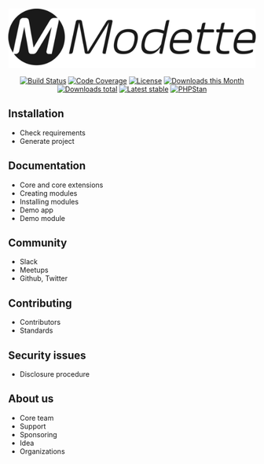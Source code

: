 <p align="center">
  <img src="./docs/_misc/logo.png" alt="Modette" />
</p>

<p align="center">
  <a href="https://travis-ci.org/modette/modette"><img src="https://img.shields.io/travis/modette/modette.svg?style=flat-square" alt="Build Status"/></a>
  <a href="https://coveralls.io/r/modette/modette"><img src="https://img.shields.io/coveralls/modette/modette.svg?style=flat-square" alt="Code Coverage"/></a>
  <a href="https://packagist.org/packages/modette/core"><img src="https://img.shields.io/packagist/l/modette/core.svg?style=flat-square" alt="License"/></a>
  <a href="https://packagist.org/packages/modette/core"><img src="https://img.shields.io/packagist/dm/modette/core.svg?style=flat-square" alt="Downloads this Month"/></a>
  <a href="https://packagist.org/packages/modette/core"><img src="https://img.shields.io/packagist/dt/modette/core.svg?style=flat-square" alt="Downloads total"/></a>
  <a href="https://packagist.org/packages/modette/core"><img src="https://img.shields.io/packagist/v/modette/core.svg?style=flat-square" alt="Latest stable"/></a>
  <a href="https://github.com/phpstan/phpstan"><img src="https://img.shields.io/badge/PHPStan-enabled-brightgreen.svg?style=flat" alt="PHPStan"/></a>
</p>

## Installation

- Check requirements
- Generate project

## Documentation

- Core and core extensions
- Creating modules
- Installing modules
- Demo app
- Demo module

## Community

- Slack
- Meetups
- Github, Twitter

## Contributing

- Contributors
- Standards

## Security issues

- Disclosure procedure

## About us

- Core team
- Support
- Sponsoring
- Idea
- Organizations
